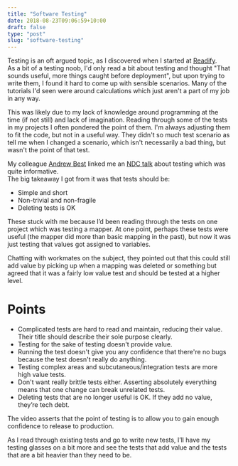 ```yaml
---
title: "Software Testing"
date: 2018-08-23T09:06:59+10:00
draft: false
type: "post"
slug: "software-testing"
---
```


Testing is an oft argued topic, as I discovered when I started at [Readify](https://readify.net/).  
As a bit of a testing noob, I'd only read a bit about testing and thought "That sounds useful, more things caught before deployment", but upon trying to write them, I found it hard to come up with sensible scenarios. Many of the tutorials I'd seen were around calculations which just aren't a part of my job in any way. 

This was likely due to my lack of knowledge around programming at the time (if not still) and lack of imagination. Reading through some of the tests in my projects I often pondered the point of them. I'm always adjusting them to fit the code, but not in a useful way. They didn't so much test scenario as tell me when I changed a scenario, which isn't necessarily a bad thing, but wasn't the point of that test.  

My colleague [Andrew Best](https://www.andrew-best.com/) linked me an [NDC talk](https://vimeo.com/189830215) about testing which was quite informative.   
The big takeaway I got from it was that tests should be:  

- Simple and short  
- Non-trivial and non-fragile  
- Deleting tests is OK  

These stuck with me because I’d been reading through the tests on one project which was testing a mapper. At one point, perhaps these tests were useful (the mapper did more than basic mapping in the past), but now it was just testing that values got assigned to variables.  

Chatting with workmates on the subject, they pointed out that this could still add value by picking up when a mapping was deleted or something but agreed that it was a fairly low value test and should be tested at a higher level.  

# Points  

- Complicated tests are hard to read and maintain, reducing their value. Their title should describe their sole purpose clearly.  
- Testing for the sake of testing doesn't provide value. 
- Running the test doesn't give you any confidence that there're no bugs because the test doesn't really do anything.  
- Testing complex areas and subcutaneous/integration tests are more high value tests.  
- Don't want really brittle tests either. Asserting absolutely everything means that one change can break unrelated tests.
- Deleting tests that are no longer useful is OK. If they add no value, they’re tech debt.  

The video asserts that the point of testing is to allow you to gain enough confidence to release to production.  

As I read through existing tests and go to write new tests, I’ll have my testing glasses on a bit more and see the tests that add value and the tests that are a bit heavier than they need to be.
